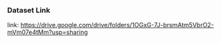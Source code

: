### Dataset Link
link: https://drive.google.com/drive/folders/1OGxG-7J-brsmAtm5VbrO2-mVm07e4tMm?usp=sharing
